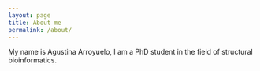 ```yaml
---
layout: page
title: About me
permalink: /about/
---
```


My name is Agustina Arroyuelo, I am a PhD student in the field of structural bioinformatics.
